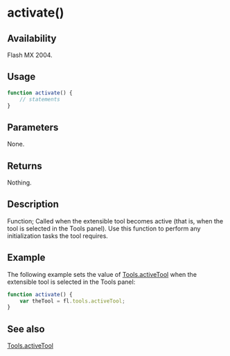 # activate()

## Availability

Flash MX 2004.

## Usage

```javascript
function activate() {
    // statements
}
```

## Parameters

None.

## Returns

Nothing.

## Description

Function; Called when the extensible tool becomes active (that is, when the tool is selected in the Tools panel). Use this function to perform any initialization tasks the tool requires.

## Example

The following example sets the value of [Tools.activeTool](../Tools_object/Tools.md) when the extensible tool is selected in the Tools panel:

```javascript
function activate() {
    var theTool = fl.tools.activeTool;
}
```

## See also

[Tools.activeTool](../Tools_object/Tools.md)
